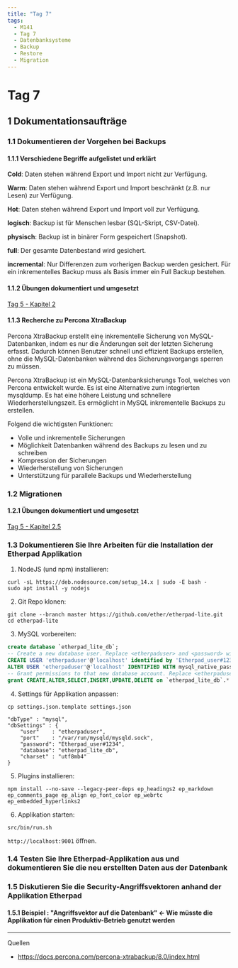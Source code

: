 ```yaml
---
title: "Tag 7"
tags:
  - M141
  - Tag 7
  - Datenbanksysteme
  - Backup
  - Restore
  - Migration
---
```


# Tag 7

## 1 Dokumentationsaufträge

### 1.1 Dokumentieren der Vorgehen bei Backups

#### 1.1.1 Verschiedene Begriffe aufgelistet und erklärt

**Cold**: Daten stehen während Export und Import nicht zur Verfügung.

**Warm**: Daten stehen während Export und Import beschränkt (z.B. nur Lesen) zur Verfügung.

**Hot**: Daten stehen während Export und Import voll zur Verfügung.

**logisch**: Backup ist für Menschen lesbar (SQL-Skript, CSV-Datei).

**physisch**: Backup ist in binärer Form gespeichert (Snapshot).

**full**: Der gesamte Datenbestand wird gesichert.

**incremental**: Nur Differenzen zum vorherigen Backup werden gesichert. Für ein inkrementelles Backup muss als Basis immer ein Full Backup bestehen.

#### 1.1.2 Übungen dokumentiert und umgesetzt

[Tag 5 - Kapitel 2](./tag-0005#2-übungen)

#### 1.1.3 Recherche zu Percona XtraBackup

Percona XtraBackup erstellt eine inkrementelle Sicherung von MySQL-Datenbanken, indem es nur die Änderungen seit der letzten Sicherung erfasst. Dadurch können Benutzer schnell und effizient Backups erstellen, ohne die MySQL-Datenbanken während des Sicherungsvorgangs sperren zu müssen.

Percona XtraBackup ist ein MySQL-Datenbanksicherungs Tool, welches von Percona entwickelt wurde. Es ist eine Alternative zum integrierten mysqldump. Es hat eine höhere Leistung und schnellere Wiederherstellungszeit. Es ermöglicht in MySQL inkrementelle Backups zu erstellen.

Folgend die wichtigsten Funktionen:

- Volle und inkrementelle Sicherungen
- Möglichkeit Datenbanken während des Backups zu lesen und zu schreiben
- Kompression der Sicherungen
- Wiederherstellung von Sicherungen
- Unterstützung für parallele Backups und Wiederherstellung

### 1.2 Migrationen

#### 1.2.1 Übungen dokumentiert und umgesetzt

[Tag 5 - Kapitel 2.5](./tag-0005#25-migration-auf-entfernten-server)

### 1.3 Dokumentieren Sie Ihre Arbeiten für die Installation der Etherpad Applikation

1. NodeJS (und npm) installieren:

```
curl -sL https://deb.nodesource.com/setup_14.x | sudo -E bash -
sudo apt install -y nodejs
```

2. Git Repo klonen:

```
git clone --branch master https://github.com/ether/etherpad-lite.git
cd etherpad-lite
```

3. MySQL vorbereiten:

```sql
create database `etherpad_lite_db`;
-- Create a new database user. Replace <etherpaduser> and <password> with your own values.
CREATE USER 'etherpaduser'@'localhost' identified by 'Etherpad_user#1234';
ALTER USER 'etherpaduser'@'localhost' IDENTIFIED WITH mysql_native_password BY 'Etherpad_user#1234';
-- Grant permissions to that new database account. Replace <etherpaduser> with your own value from above step.
grant CREATE,ALTER,SELECT,INSERT,UPDATE,DELETE on `etherpad_lite_db`.* to 'etherpaduser'@'localhost';
```

4. Settings für Applikation anpassen:

```
cp settings.json.template settings.json
```

```text title="Bearbeiten Sie die Datei settings.json und kommentieren Sie den Block ein (<- Kommentarzeichen wegnehmen)"
"dbType" : "mysql",
"dbSettings" : {
    "user"    : "etherpaduser",
    "port"    : "/var/run/mysqld/mysqld.sock",
    "password": "Etherpad_user#1234",
    "database": "etherpad_lite_db",
    "charset" : "utf8mb4"
}
```

5. Plugins installieren:

```text title="Befehl in Etherpad-Folder ausführen"
npm install --no-save --legacy-peer-deps ep_headings2 ep_markdown ep_comments_page ep_align ep_font_color ep_webrtc ep_embedded_hyperlinks2
```

6. Applikation starten:

```
src/bin/run.sh
```

`http://localhost:9001` öffnen.

### 1.4 Testen Sie Ihre Etherpad-Applikation aus und dokumentieren Sie die neu erstellten Daten aus der Datenbank

### 1.5 Diskutieren Sie die Security-Angriffsvektoren anhand der Applikation Etherpad

#### 1.5.1 Beispiel : "Angriffsvektor auf die Datenbank" <- Wie müsste die Applikation für einen Produktiv-Betrieb genutzt werden

---

Quellen

- https://docs.percona.com/percona-xtrabackup/8.0/index.html

